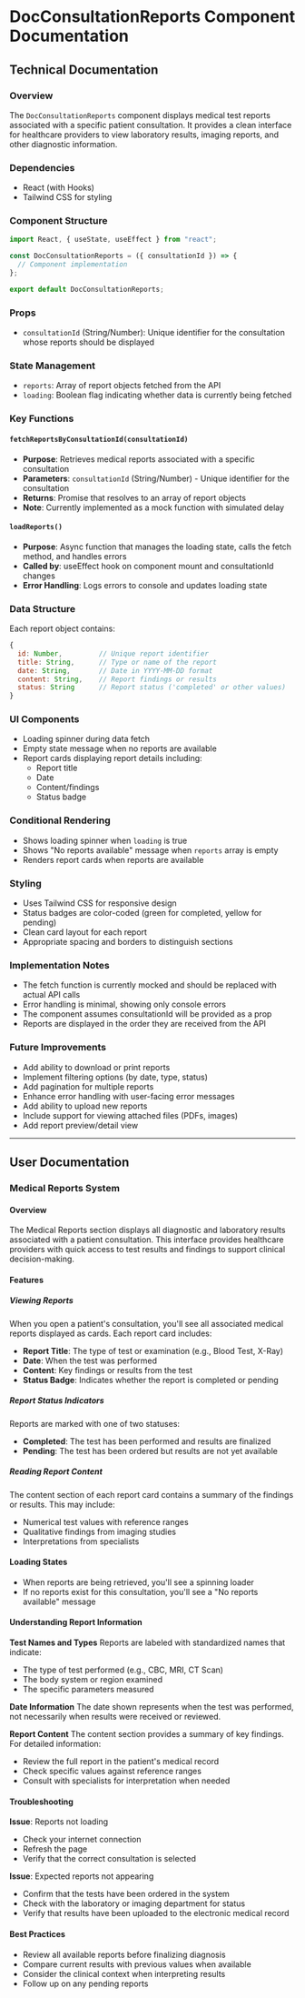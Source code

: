 # DocConsultationReports Component Documentation

## Technical Documentation

### Overview
The `DocConsultationReports` component displays medical test reports associated with a specific patient consultation. It provides a clean interface for healthcare providers to view laboratory results, imaging reports, and other diagnostic information.

### Dependencies
- React (with Hooks)
- Tailwind CSS for styling

### Component Structure
```jsx
import React, { useState, useEffect } from "react";

const DocConsultationReports = ({ consultationId }) => {
  // Component implementation
};

export default DocConsultationReports;
```

### Props
- `consultationId` (String/Number): Unique identifier for the consultation whose reports should be displayed

### State Management
- `reports`: Array of report objects fetched from the API
- `loading`: Boolean flag indicating whether data is currently being fetched

### Key Functions

#### `fetchReportsByConsultationId(consultationId)`
- **Purpose**: Retrieves medical reports associated with a specific consultation
- **Parameters**: `consultationId` (String/Number) - Unique identifier for the consultation
- **Returns**: Promise that resolves to an array of report objects
- **Note**: Currently implemented as a mock function with simulated delay

#### `loadReports()`
- **Purpose**: Async function that manages the loading state, calls the fetch method, and handles errors
- **Called by**: useEffect hook on component mount and consultationId changes
- **Error Handling**: Logs errors to console and updates loading state

### Data Structure
Each report object contains:
```javascript
{
  id: Number,         // Unique report identifier
  title: String,      // Type or name of the report
  date: String,       // Date in YYYY-MM-DD format
  content: String,    // Report findings or results
  status: String      // Report status ('completed' or other values)
}
```

### UI Components
- Loading spinner during data fetch
- Empty state message when no reports are available
- Report cards displaying report details including:
  - Report title
  - Date
  - Content/findings
  - Status badge

### Conditional Rendering
- Shows loading spinner when `loading` is true
- Shows "No reports available" message when `reports` array is empty
- Renders report cards when reports are available

### Styling
- Uses Tailwind CSS for responsive design
- Status badges are color-coded (green for completed, yellow for pending)
- Clean card layout for each report
- Appropriate spacing and borders to distinguish sections

### Implementation Notes
- The fetch function is currently mocked and should be replaced with actual API calls
- Error handling is minimal, showing only console errors
- The component assumes consultationId will be provided as a prop
- Reports are displayed in the order they are received from the API

### Future Improvements
- Add ability to download or print reports
- Implement filtering options (by date, type, status)
- Add pagination for multiple reports
- Enhance error handling with user-facing error messages
- Add ability to upload new reports
- Include support for viewing attached files (PDFs, images)
- Add report preview/detail view

---

## User Documentation

### Medical Reports System

#### Overview
The Medical Reports section displays all diagnostic and laboratory results associated with a patient consultation. This interface provides healthcare providers with quick access to test results and findings to support clinical decision-making.

#### Features

##### Viewing Reports
When you open a patient's consultation, you'll see all associated medical reports displayed as cards. Each report card includes:
- **Report Title**: The type of test or examination (e.g., Blood Test, X-Ray)
- **Date**: When the test was performed
- **Content**: Key findings or results from the test
- **Status Badge**: Indicates whether the report is completed or pending

##### Report Status Indicators
Reports are marked with one of two statuses:
- **Completed**: The test has been performed and results are finalized
- **Pending**: The test has been ordered but results are not yet available

##### Reading Report Content
The content section of each report card contains a summary of the findings or results. This may include:
- Numerical test values with reference ranges
- Qualitative findings from imaging studies
- Interpretations from specialists

#### Loading States
- When reports are being retrieved, you'll see a spinning loader
- If no reports exist for this consultation, you'll see a "No reports available" message

#### Understanding Report Information

**Test Names and Types**
Reports are labeled with standardized names that indicate:
- The type of test performed (e.g., CBC, MRI, CT Scan)
- The body system or region examined
- The specific parameters measured

**Date Information**
The date shown represents when the test was performed, not necessarily when results were received or reviewed.

**Report Content**
The content section provides a summary of key findings. For detailed information:
- Review the full report in the patient's medical record
- Check specific values against reference ranges
- Consult with specialists for interpretation when needed

#### Troubleshooting

**Issue**: Reports not loading
- Check your internet connection
- Refresh the page
- Verify that the correct consultation is selected

**Issue**: Expected reports not appearing
- Confirm that the tests have been ordered in the system
- Check with the laboratory or imaging department for status
- Verify that results have been uploaded to the electronic medical record

#### Best Practices
- Review all available reports before finalizing diagnosis
- Compare current results with previous values when available
- Consider the clinical context when interpreting results
- Follow up on any pending reports
